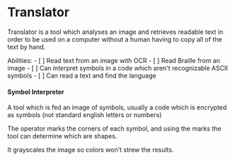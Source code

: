 # Translator

Translator is a tool which analyses an image and retrieves readable text in order to be used on a computer without a human having to copy all of the text by hand. 

Abilities:
    - [ ] Read text from an image with OCR
    - [ ] Read Braille from an image
    - [ ] Can interpret symbols in a code which aren't recognizable ASCII symbols 
    - [ ] Can read a text and find the language 
    
#### Symbol Interpreter

A tool which is fed an image of symbols, usually a code which is encrypted as symbols (not standard english letters or numbers)

The operator marks the corners of each symbol, and using the marks the tool can determine which are shapes. 

It grayscales the image so colors won't strew the results. 